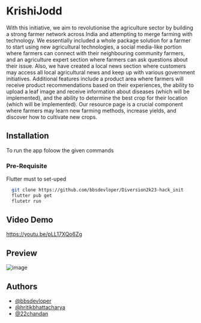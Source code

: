 
# KrishiJodd

With this initiative, we aim to revolutionise the agriculture sector by building a strong farmer network across India and attempting to merge farming with technology. We essentially included a whole package solution for a farmer to start using new agricultural technologies, a social media-like portion where farmers can connect with their neighbouring community farmers, and an agriculture expert section where farmers can ask questions about their issue. Also, we have created a local news section where customers may access all local agricultural news and keep up with various government initiatives. Additional features include a product area where farmers will receive product recommendations based on their experiences, the ability to upload a leaf image and receive information about diseases (which will be implemented), and the ability to determine the best crop for their location (which will be implemented). Our resource page is a crucial component where farmers may learn new farming methods, increase yields, and discover how to cultivate new crops.


## Installation

To run the app foloow the given commands 
### Pre-Requisite
Flutter must to set-uped

```bash
  git clone https://github.com/bbsdevloper/Diversion2k23-hack_init
  flutter pub get
  flutetr run
```
  ## Video Demo
  https://youtu.be/pLL17XQo6Zg

## Preview
![image](https://user-images.githubusercontent.com/99157367/221381358-bdfa0916-8369-4a6b-8ee2-c0ce4144f40f.png)
## Authors

- [@bbsdevloper](https://github.com/bbsdevloper)
- [@hritikbhattacharya](https://github.com/hritikbhattacharya)
- [@22chandan](https://github.com/22chandan)
